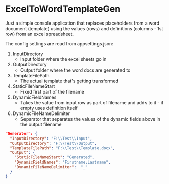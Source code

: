 # ExcelToWordTemplateGen

Just a simple console application that replaces placeholders from a word document (template) using the values (rows) and definitions (columns - 1st row) from an excel spreadsheet.

The config settings are read from appsettings.json:

1. InputDirectory
   - Input folder where the excel sheets go in
2. OutputDirectory
   - Output folder where the word docs are generated to
3. TemplateFilePath
   - The actual template that's getting transformed
4. StaticFileNameStart
   - Fixed first part of the filename
5. DynamicFieldNames
   - Takes the value from input row as part of filename and adds to it - if empty uses definition itself
6. DynamicFileNameDelimiter
   - Separator that separates the values of the dynamic fields above in the output filename  

```json
"Generator": {
  "InputDirectory": "F:\\Test\\Input",
  "OutputDirectory": "F:\\Test\\Output",
  "TemplateFilePath": "F:\\Test\\Template.docx",
  "Output": {
    "StaticFileNameStart": "Generated",
    "DynamicFieldNames": "Firstname;Lastname",
    "DynamicFileNameDelimiter":  "_"
  }
}
```
